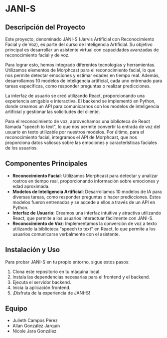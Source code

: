 # JANI-S

## Descripción del Proyecto
Este proyecto, denominado JANI-S (Jarvis Artificial con Reconocimiento Facial y de Voz), es parte del curso de Inteligencia Artificial. Su objetivo principal es desarrollar un asistente virtual con capacidades avanzadas de reconocimiento facial y de voz.

Para lograr esto, hemos integrado diferentes tecnologías y herramientas. Utilizamos elementos de Morphcast para el reconocimiento facial, lo que nos permite detectar emociones y estimar edades en tiempo real. Además, desarrollamos 10 modelos de inteligencia artificial, cada uno entrenado para tareas específicas, como responder preguntas o realizar predicciones.

La interfaz de usuario se creó utilizando React, proporcionando una experiencia amigable e interactiva. El backend se implementó en Python, donde creamos un API para comunicarnos con los modelos de inteligencia artificial y gestionar las solicitudes del cliente.

Para el reconocimiento de voz, aprovechamos una biblioteca de React llamada "speech to text", lo que nos permite convertir la entrada de voz del usuario en texto utilizable por nuestros modelos. Por último, para el reconocimiento facial, integramos el API de Morphcast, que nos proporciona datos valiosos sobre las emociones y características faciales de los usuarios.

## Componentes Principales

- **Reconocimiento Facial**: Utilizamos Morphcast para detectar y analizar rostros en tiempo real, proporcionando información sobre emociones y edad aproximada.
- **Modelos de Inteligencia Artificial**: Desarrollamos 10 modelos de IA para diversas tareas, como responder preguntas o hacer predicciones. Estos modelos fueron entrenados y se accede a ellos a través de un API en Python.
- **Interfaz de Usuario**: Creamos una interfaz intuitiva y atractiva utilizando React, que permite a los usuarios interactuar fácilmente con JANI-S.
- **Reconocimiento de Voz**: Implementamos la conversión de voz a texto utilizando la biblioteca "speech to text" en React, lo que permite a los usuarios comunicarse verbalmente con el asistente.

## Instalación y Uso

Para probar JANI-S en tu propio entorno, sigue estos pasos:

1. Clona este repositorio en tu máquina local.
2. Instala las dependencias necesarias para el frontend y el backend.
3. Ejecuta el servidor backend.
4. Inicia la aplicación frontend.
5. ¡Disfruta de la experiencia de JANI-S!

## Equipo

- Julieth Campos Pérez
- Allan González Jarquín
- Nicole Jara González

